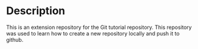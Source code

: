 # Description
This is an extension repository for the Git tutorial repository. This repository was used to learn how to create a new repository locally and push it to github.

